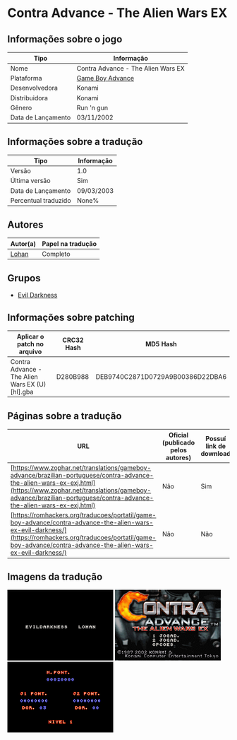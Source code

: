 # Contra Advance - The Alien Wars EX

## Informações sobre o jogo

| Tipo | Informação |
| ----------- | ----------- |
| Nome | Contra Advance \- The Alien Wars EX |
| Plataforma | [Game Boy Advance](../) |
| Desenvolvedora | Konami |
| Distribuidora | Konami |
| Gênero | Run 'n gun |
| Data de Lançamento | 03/11/2002 |

## Informações sobre a tradução

| Tipo | Informação |
| ----------- | ----------- |
| Versão | 1\.0 |
| Última versão | Sim |
| Data de Lançamento | 09/03/2003 |
| Percentual traduzido | None% |

## Autores

| Autor(a) | Papel na tradução |
| ----------- | ----------- |
| [Lohan](../../../autores/lohan/) | Completo |

## Grupos

* [Evil Darkness](../../../grupos/evil-darkness/)

## Informações sobre patching

| Aplicar o patch no arquivo | CRC32 Hash | MD5 Hash |
| ----------- | ----------- | ----------- |
| Contra Advance \- The Alien Wars EX \(U\) \[hI\]\.gba | D280B988 | DEB9740C2871D0729A9B00386D22DBA6 |

## Páginas sobre a tradução

| URL | Oficial (publicado pelos autores) | Possuí link de download |
| ----------- | ----------- | ----------- |
| [https://www.zophar.net/translations/gameboy-advance/brazilian-portuguese/contra-advance-the-alien-wars-ex-exj.html](https://www.zophar.net/translations/gameboy-advance/brazilian-portuguese/contra-advance-the-alien-wars-ex-exj.html) | Não | Sim |
| [https://romhackers.org/traducoes/portatil/game-boy-advance/contra-advance-the-alien-wars-ex-evil-darkness/](https://romhackers.org/traducoes/portatil/game-boy-advance/contra-advance-the-alien-wars-ex-evil-darkness/) | Não | Não |

## Imagens da tradução

![Imagem de exemplo da tradução 1](1.png)
![Imagem de exemplo da tradução 2](2.png)
![Imagem de exemplo da tradução 3](3.png)